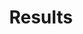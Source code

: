 --- 
title: "Results" 
lastmod: 2022-01-25T10:42:26+06:00 
description: "Most recent V&V execution"
---
